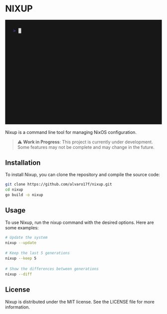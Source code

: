 # NIXUP

![](vhs/nixup.gif)

Nixup is a command line tool for managing NixOS configuration.

> :warning: **Work in Progress**: This project is currently under development. Some features may not be complete and may change in the future.
## Installation

To install Nixup, you can clone the repository and compile the source code:

```sh
git clone https://github.com/alvaro17f/nixup.git
cd nixup
go build -o nixup
```

## Usage
To use Nixup, run the nixup command with the desired options. Here are some examples:

```sh
# Update the system
nixup --update

# Keep the last 5 generations
nixup --keep 5

# Show the differences between generations
nixup --diff
```

## License
Nixup is distributed under the MIT license. See the LICENSE file for more information.
